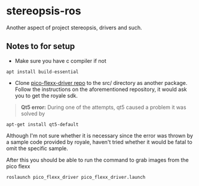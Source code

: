 # stereopsis-ros

Another aspect of project stereopsis, drivers and such.

## Notes to for setup
- Make sure you have c compiler if not
~~~
apt install build-essential
~~~
- Clone [pico-flexx-driver repo](https://github.com/code-iai/pico_flexx_driver)  to the src/ directory as another package. Follow the instructions on the aforementioned repository, it would ask you to get the royale sdk.

> **Qt5 error:** During one of the attempts, qt5 caused a problem it was solved by
~~~
apt-get install qt5-default
~~~
Although I'm not sure whether it is necessary since the error was thrown by a sample code provided by royale, haven't tried whether it would be fatal to omit the specific sample.

After this you should be able to run the command to grab images from the pico flexx
~~~
roslaunch pico_flexx_driver pico_flexx_driver.launch
~~~
